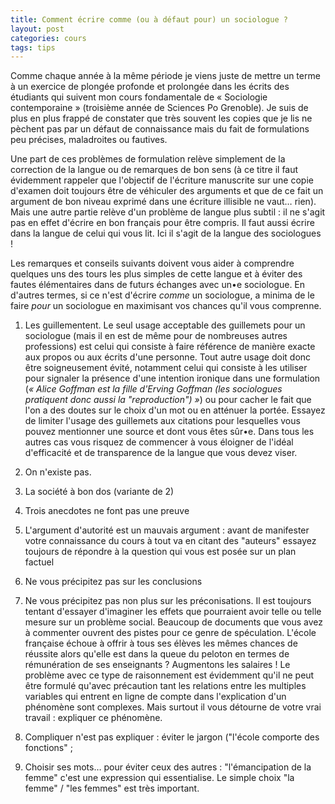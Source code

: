 ```yaml
---
title: Comment écrire comme (ou à défaut pour) un sociologue ?
layout: post
categories: cours
tags: tips
---
```


Comme chaque année à la même période je viens juste de mettre un terme à un exercice de plongée profonde et prolongée dans les écrits des étudiants qui suivent mon cours fondamentale de « Sociologie contemporaine » (troisième année de Sciences Po Grenoble). Je suis de plus en plus frappé de constater que très souvent les copies que je lis ne pèchent pas par un défaut de connaissance mais du fait de formulations peu précises, maladroites ou fautives.

Une part de ces problèmes de formulation relève simplement de la correction de la langue ou de remarques de bon sens (à ce titre il faut évidemment rappeler que l'objectif de l'écriture manuscrite sur une copie d'examen doit toujours être de véhiculer des arguments et que de ce fait un argument de bon niveau exprimé dans une écriture illisible ne vaut… rien). Mais une autre partie relève d'un problème de langue plus subtil : il ne s'agit pas en effet d'écrire en bon français pour être compris. Il faut aussi écrire dans la langue de celui qui vous lit. Ici il s'agit de la langue des sociologues !

Les remarques et conseils suivants doivent vous aider à comprendre quelques uns des tours les plus simples de cette langue et à éviter des fautes élémentaires dans de futurs échanges avec un•e sociologue. En d'autres termes, si ce n'est d'écrire <i>comme</i> un sociologue, a minima de le faire <i>pour</i> un sociologue en maximisant vos chances qu'il vous comprenne.

1. Les guillementent. Le seul usage acceptable des guillemets pour un sociologue (mais il en est de même pour de nombreuses autres professions) est celui qui consiste à faire référence de manière exacte aux propos ou aux écrits d'une personne. Tout autre usage doit donc être soigneusement évité, notamment celui qui consiste à les utiliser pour signaler la présence d'une intention ironique dans une formulation (<i>« Alice Goffman est la fille d'Erving Goffman (les sociologues pratiquent donc aussi la "reproduction") »</i>) ou pour cacher le fait que l'on a des doutes sur le choix d'un mot ou en atténuer la portée. Essayez de limiter l'usage des guillemets aux citations pour lesquelles vous pouvez mentionner une source et dont vous êtes sûr•e. Dans tous les autres cas vous risquez de commencer à vous éloigner de l'idéal d'efficacité et de transparence de la langue que vous devez viser.

2. On n'existe pas. 

3. La société à bon dos (variante de 2)

4. Trois anecdotes ne font pas une preuve

5. L'argument d'autorité est un mauvais argument : avant de manifester votre connaissance du cours à tout va en citant des "auteurs" essayez toujours de répondre à la question qui vous est posée sur un plan factuel

6. Ne vous précipitez pas sur les conclusions

7. Ne vous précipitez pas non plus sur les préconisations. Il est toujours tentant d'essayer d'imaginer les effets que pourraient avoir telle ou telle mesure sur un problème social. Beaucoup de documents que vous avez à commenter ouvrent des pistes pour ce genre de spéculation. L'école française échoue à offrir à tous ses élèves les mêmes chances de réussite alors qu'elle est dans la queue du peloton en termes de rémunération de ses enseignants ? Augmentons les salaires ! Le problème avec ce type de raisonnement est évidemment qu'il ne peut être formulé qu'avec précaution tant les relations entre les multiples variables qui entrent en ligne de compte dans l'explication d'un phénomène sont complexes. Mais surtout il vous détourne de votre vrai travail : expliquer ce phénomène.

8. Compliquer n'est pas expliquer : éviter le jargon ("l'école comporte des fonctions" ; 

9. Choisir ses mots… pour éviter ceux des autres : "l'émancipation de la femme" c'est une expression qui essentialise. Le simple choix "la femme" / "les femmes" est très important.
